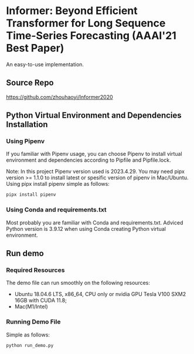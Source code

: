 # Informer: Beyond Efficient Transformer for Long Sequence Time-Series Forecasting (AAAI'21 Best Paper) 

An easy-to-use implementation.

## Source Repo
https://github.com/zhouhaoyi/Informer2020                                      

## Python Virtual Environment and Dependencies Installation

### Using Pipenv

If you familiar with Pipenv usage, you can choose Pipenv to install virtual environment and dependencies according to Pipfile and Pipfile.lock.

Note: In this project Pipenv version used is 2023.4.29. You may need pipx version >= 1.1.0 to install latest or spesific version of pipenv in Mac/Ubuntu. Using pipx install pipenv simple as follows: 

```sh
pipx install pipenv
```

### Using Conda and requirements.txt

Most probably you are familiar with Conda and requirements.txt. Adviced Python version is 3.9.12 when using Conda creating Python virtual environment.

## Run demo

### Required Resources
 The demo file can run smoothly on the following resources:
 - Ubuntu 18.04.6 LTS, x86_64, CPU only or nvidia GPU Tesla V100 SXM2 16GB with CUDA 11.8; 
 - Mac(M1/Intel)

### Running Demo File
Simple as follows:
```sh
python run_demo.py
```
